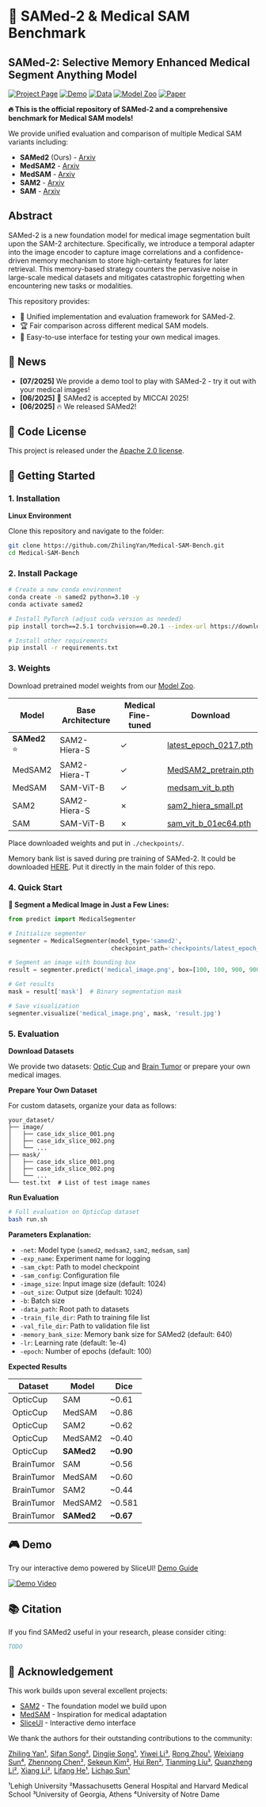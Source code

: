 # 🏥 SAMed-2 & Medical SAM Benchmark

## SAMed-2: Selective Memory Enhanced Medical Segment Anything Model

[![Project Page](https://img.shields.io/badge/Project-Website-blue)](https://zhilingyan.github.io/Medical-SAM-Bench/)
[![Demo](https://img.shields.io/badge/Demo-SliceUI-green)](docs/DEMO.md)
[![Data](https://img.shields.io/badge/Data-MedBank-orange)](docs/MEDBANK.md)
[![Model Zoo](https://img.shields.io/badge/Model-Zoo-red)](docs/MODEL_ZOO.md)
[![Paper](https://img.shields.io/badge/Paper-Arxiv-purple)](https://arxiv.org/abs/xxxx.xxxxx)

**🔥 This is the official repository of SAMed-2 and a comprehensive benchmark for Medical SAM models!**

We provide unified evaluation and comparison of multiple Medical SAM variants including:
- **SAMed2** (Ours) - [Arxiv]()
- **MedSAM2** - [Arxiv]()
- **MedSAM** - [Arxiv]()
- **SAM2** - [Arxiv]()
- **SAM** - [Arxiv]()

## Abstract

SAMed-2 is a
new foundation model for medical image segmentation built upon the
SAM-2 architecture. Specifically, we introduce a temporal adapter into
the image encoder to capture image correlations and a confidence-driven
memory mechanism to store high-certainty features for later retrieval.
This memory-based strategy counters the pervasive noise in large-scale
medical datasets and mitigates catastrophic forgetting when encountering
new tasks or modalities.

This repository provides:
- 🔧 Unified implementation and evaluation framework for SAMed-2.
- 🏆 Fair comparison across different medical SAM models.
- 🚀 Easy-to-use interface for testing your own medical images.

## 📰 News

- **[07/2025]** We provide a demo tool to play with SAMed-2 - try it out with your medical images!
- **[06/2025]** 🎉 SAMed2 is accepted by MICCAI 2025!
- **[06/2025]** 🔥 We released SAMed2!

## 📜 Code License

This project is released under the [Apache 2.0 license](LICENSE).

## 🚀 Getting Started

### 1. Installation

**Linux Environment**

Clone this repository and navigate to the folder:

```bash
git clone https://github.com/ZhilingYan/Medical-SAM-Bench.git
cd Medical-SAM-Bench
```

### 2. Install Package

```bash
# Create a new conda environment
conda create -n samed2 python=3.10 -y
conda activate samed2

# Install PyTorch (adjust cuda version as needed)
pip install torch==2.5.1 torchvision==0.20.1 --index-url https://download.pytorch.org/whl/cu118

# Install other requirements
pip install -r requirements.txt
```

### 3. Weights

Download pretrained model weights from our [Model Zoo](docs/MODEL_ZOO.md).

| Model | Base Architecture | Medical Fine-tuned | Download |
|-------|------------------|-------------------|----------|
| **SAMed2** ⭐ | SAM2-Hiera-S | ✓ | [latest_epoch_0217.pth](https://drive.google.com/file/d/1JVmZnpWip7AIi8o9J1heog_Kl5uHGHcP/view?usp=sharing) |
| MedSAM2 | SAM2-Hiera-T | ✓ | [MedSAM2_pretrain.pth](https://drive.google.com/file/d/1XQmJ13-SahH-57eH1-UabU1OpGpoTZWT/view?usp=sharing) |
| MedSAM | SAM-ViT-B | ✓ | [medsam_vit_b.pth](https://drive.google.com/file/d/1V81_3KuJ-7q1gzLYcQFPCTAAymfkxh6Y/view?usp=sharing) |
| SAM2 | SAM2-Hiera-S | ✗ | [sam2_hiera_small.pt](https://drive.google.com/file/d/1bNtsqOCRnzDOb_10EN9bAACLPew32yus/view?usp=sharing) |
| SAM | SAM-ViT-B | ✗ | [sam_vit_b_01ec64.pth](https://drive.google.com/file/d/1LgRKsBkCYOeQQRWyF1RnXZgwe-_xfR0_/view?usp=sharing) |

Place downloaded weights and put in `./checkpoints/`.

Memory bank list is saved during pre training of SAMed-2. It could be downloaded [HERE](https://drive.google.com/file/d/1nrq9GRhlCUG7ha-RuuQktODyfK1UKbwL/view?usp=sharing). Put it directly in the main folder of this repo.

### 4. Quick Start

**🚀 Segment a Medical Image in Just a Few Lines:**

```python
from predict import MedicalSegmenter

# Initialize segmenter
segmenter = MedicalSegmenter(model_type='samed2', 
                             checkpoint_path='checkpoints/latest_epoch_0217.pth')

# Segment an image with bounding box
result = segmenter.predict('medical_image.png', box=[100, 100, 900, 900])

# Get results
mask = result['mask']  # Binary segmentation mask

# Save visualization
segmenter.visualize('medical_image.png', mask, 'result.jpg')

```

### 5. Evaluation

**Download Datasets**

We provide two datasets: [Optic Cup](https://drive.google.com/file/d/1jayJ9q627t6kNXNsacfW3b8i-oVPJ0wz/view?usp=sharing) and [Brain Tumor](https://drive.google.com/file/d/1WuJ8fD2stAqUKxYzsws2mMgS3M6JtFXK/view?usp=sharing) or prepare your own medical images.

**Prepare Your Own Dataset**

For custom datasets, organize your data as follows:
```
your_dataset/
├── image/
│   ├── case_idx_slice_001.png
│   ├── case_idx_slice_002.png
│   └── ...
├── mask/
│   ├── case_idx_slice_001.png
│   ├── case_idx_slice_002.png
│   └── ...
└── test.txt  # List of test image names
```

**Run Evaluation**

```bash
# Full evaluation on OpticCup dataset
bash run.sh
```

**Parameters Explanation:**
- `-net`: Model type (`samed2`, `medsam2`, `sam2`, `medsam`, `sam`)
- `-exp_name`: Experiment name for logging
- `-sam_ckpt`: Path to model checkpoint
- `-sam_config`: Configuration file
- `-image_size`: Input image size (default: 1024)
- `-out_size`: Output size (default: 1024)
- `-b`: Batch size
- `-data_path`: Root path to datasets
- `-train_file_dir`: Path to training file list
- `-val_file_dir`: Path to validation file list
- `-memory_bank_size`: Memory bank size for SAMed2 (default: 640)
- `-lr`: Learning rate (default: 1e-4)
- `-epoch`: Number of epochs (default: 100)

**Expected Results**

| Dataset | Model | Dice |
|---------|-------|------|
| OpticCup | SAM | ~0.61 |
| OpticCup | MedSAM | ~0.86 |
| OpticCup | SAM2 | ~0.62 |
| OpticCup | MedSAM2 | ~0.40 |
| OpticCup | **SAMed2** | **~0.90** |
| BrainTumor | SAM | ~0.56 |
| BrainTumor | MedSAM | ~0.60 |
| BrainTumor | SAM2 | ~0.44 |
| BrainTumor | MedSAM2 | ~0.581 |
| BrainTumor | **SAMed2** | **~0.67** |

## 🎮 Demo

Try our interactive demo powered by SliceUI! [Demo Guide](docs/DEMO.md)

[![Demo Video](https://img.youtube.com/vi/DEMO_VIDEO_ID/0.jpg)](https://www.youtube.com/watch?v=DEMO_VIDEO_ID)

## 📚 Citation

If you find SAMed2 useful in your research, please consider citing:

```bibtex
TODO
```

## 🙏 Acknowledgement

This work builds upon several excellent projects:
- [SAM2](https://github.com/facebookresearch/segment-anything-2) - The foundation model we build upon
- [MedSAM](https://github.com/bowang-lab/MedSAM) - Inspiration for medical adaptation
- [SliceUI](https://github.com/yourusername/sliceUI) - Interactive demo interface

We thank the authors for their outstanding contributions to the community:

[Zhiling Yan¹](https://scholar.google.com/citations?user=xxx),
[Sifan Song²](https://scholar.google.com/citations?user=xxx),
[Dingjie Song¹](https://scholar.google.com/citations?user=xxx),
[Yiwei Li³](https://scholar.google.com/citations?user=xxx),
[Rong Zhou¹](https://scholar.google.com/citations?user=xxx),
[Weixiang Sun⁴](https://scholar.google.com/citations?user=xxx),
[Zhennong Chen²](https://scholar.google.com/citations?user=xxx),
[Sekeun Kim²](https://scholar.google.com/citations?user=xxx),
[Hui Ren²](https://scholar.google.com/citations?user=xxx),
[Tianming Liu³](https://scholar.google.com/citations?user=xxx),
[Quanzheng Li²](https://scholar.google.com/citations?user=xxx),
[Xiang Li²](https://scholar.google.com/citations?user=xxx),
[Lifang He¹](https://scholar.google.com/citations?user=xxx),
[Lichao Sun¹](https://scholar.google.com/citations?user=xxx)

¹Lehigh University
²Massachusetts General Hospital and Harvard Medical School
³University of Georgia, Athens
⁴University of Notre Dame 

